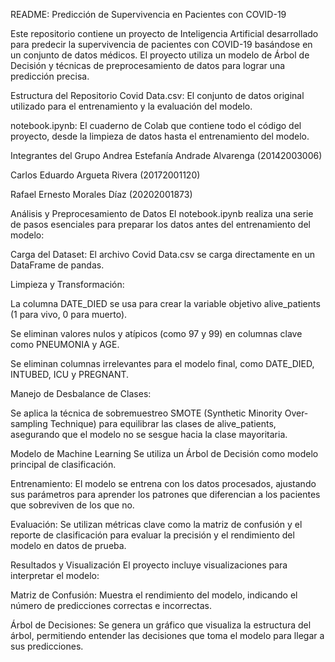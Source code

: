 README: Predicción de Supervivencia en Pacientes con COVID-19 

Este repositorio contiene un proyecto de Inteligencia Artificial desarrollado para predecir la supervivencia de pacientes con COVID-19 basándose en un conjunto de datos médicos. El proyecto utiliza un modelo de Árbol de Decisión y técnicas de preprocesamiento de datos para lograr una predicción precisa.

Estructura del Repositorio
Covid Data.csv: El conjunto de datos original utilizado para el entrenamiento y la evaluación del modelo.

notebook.ipynb: El cuaderno de Colab que contiene todo el código del proyecto, desde la limpieza de datos hasta el entrenamiento del modelo.

Integrantes del Grupo
Andrea Estefanía Andrade Alvarenga (20142003006)

Carlos Eduardo Argueta Rivera (20172001120)

Rafael Ernesto Morales Díaz (20202001873)

Análisis y Preprocesamiento de Datos
El notebook.ipynb realiza una serie de pasos esenciales para preparar los datos antes del entrenamiento del modelo:

Carga del Dataset: El archivo Covid Data.csv se carga directamente en un DataFrame de pandas.

Limpieza y Transformación:

La columna DATE_DIED se usa para crear la variable objetivo alive_patients (1 para vivo, 0 para muerto).

Se eliminan valores nulos y atípicos (como 97 y 99) en columnas clave como PNEUMONIA y AGE.

Se eliminan columnas irrelevantes para el modelo final, como DATE_DIED, INTUBED, ICU y PREGNANT.

Manejo de Desbalance de Clases:

Se aplica la técnica de sobremuestreo SMOTE (Synthetic Minority Over-sampling Technique) para equilibrar las clases de alive_patients, asegurando que el modelo no se sesgue hacia la clase mayoritaria.

Modelo de Machine Learning
Se utiliza un Árbol de Decisión como modelo principal de clasificación.

Entrenamiento: El modelo se entrena con los datos procesados, ajustando sus parámetros para aprender los patrones que diferencian a los pacientes que sobreviven de los que no.

Evaluación: Se utilizan métricas clave como la matriz de confusión y el reporte de clasificación para evaluar la precisión y el rendimiento del modelo en datos de prueba.

Resultados y Visualización
El proyecto incluye visualizaciones para interpretar el modelo:

Matriz de Confusión: Muestra el rendimiento del modelo, indicando el número de predicciones correctas e incorrectas.

Árbol de Decisiones: Se genera un gráfico que visualiza la estructura del árbol, permitiendo entender las decisiones que toma el modelo para llegar a sus predicciones.
